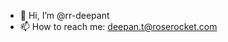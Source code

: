 - 👋 Hi, I’m @rr-deepant
- 📫 How to reach me: deepan.t@roserocket.com

<!---
rr-deepant/rr-deepant is a ✨ special ✨ repository because its `README.md` (this file) appears on your GitHub profile.
You can click the Preview link to take a look at your changes.
--->
